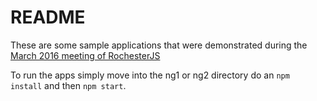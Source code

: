# README #

These are some sample applications that were demonstrated during the 
[March 2016 meeting of RochesterJS](https://plus.google.com/u/0/events/c12e8890fnv2kp1sn4m4kfddkhg) 

To run the apps simply move into the ng1 or ng2 directory do an `npm install` and then `npm start`.


